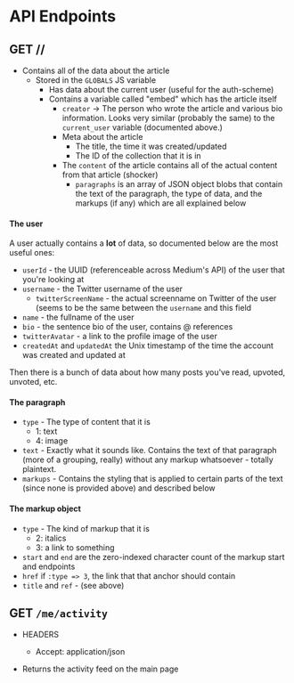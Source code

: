 # API Endpoints

## GET /<collection-user>/<article-id>

- Contains all of the data about the article
  - Stored in the `GLOBALS` JS variable
    - Has data about the current user (useful for the auth-scheme)
    - Contains a variable called "embed" which has the article itself
      - `creator` -> The person who wrote the article and various bio information.  Looks very similar (probably the same) to the `current_user` variable (documented above.)
      - Meta about the article
        - The title, the time it was created/updated
        - The ID of the collection that it is in
      - The `content` of the article contains all of the actual content from that article (shocker)
        - `paragraphs` is an array of JSON object blobs that contain the text of the paragraph, the type of data, and the markups (if any) which are all explained below

#### The user

A user actually contains a **lot** of data, so documented below are the most useful ones:

  - `userId` - the UUID (referenceable across Medium's API) of the user that you're looking at
  - `username` - the Twitter username of the user
    - `twitterScreenName` - the actual screenname on Twitter of the user (seems to be the same between the `username` and this field
  - `name` - the fullname of the user
  - `bio` - the sentence bio of the user, contains @ references
  - `twitterAvatar` - a link to the profile image of the user
  - `createdAt` and `updatedAt` the Unix timestamp of the time the account was created and updated at

Then there is a bunch of data about how many posts you've read, upvoted, unvoted, etc.

#### The paragraph
  - `type` - The type of content that it is
    - 1: text
    - 4: image
  - `text` - Exactly what it sounds like.  Contains the text of that paragraph (more of a grouping, really) without any markup whatsoever - totally plaintext.
  - `markups` - Contains the styling that is applied to certain parts of the text (since none is provided above) and described below

#### The markup object
  - `type` - The kind of markup that it is
    - 2: italics
    - 3: a link to something
  - `start` and `end` are the zero-indexed character count of the markup start and endpoints
  - `href` if `:type => 3`, the link that that anchor should contain
  - `title` and `ref` - (see above)

## GET `/me/activity`
- HEADERS
    - Accept: application/json

- Returns the activity feed on the main page

